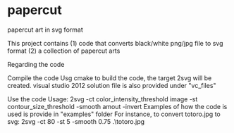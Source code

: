 # papercut
papercut art in svg format


This project contains 
(1) code that converts black/white png/jpg file to svg format 
(2) a collection of papercut arts

Regarding the code

Compile the code
Usg cmake to build the code, the target 2svg will be created.
visual studio 2012 solution file is also provided under "vc_files"

Use the code
Usage: 2svg -ct color_intensity_threshold image -st contour_size_threshold -smooth amout -invert
Examples of how the code is used is provide in "examples" folder
For instance, to convert totoro.jpg to svg:
2svg -ct 80 -st 5 -smooth 0.75 .\totoro.jpg

